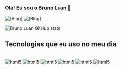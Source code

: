 ### Olá! Eu sou o Bruno Luan 🤙 

![[Blog]](https://img.shields.io/badge/Instagram-E4405F?style=for-the-badge&logo=instagram&logoColor=white)
![[Blog]](https://img.shields.io/badge/LinkedIn-0077B5?style=for-the-badge&logo=linkedin&logoColor=white)

![Bruno Luan GitHub stats](https://github-readme-stats.vercel.app/api?username=BrunnoLuann&show_icons=true&theme=tokyonight)


## Tecnologias que eu uso no meu dia

<div style="display: inline_block"><br/>
<img align="center" alt="html5" src="https://img.shields.io/badge/HTML5-E34F26?style=for-the-badge&logo=html5&logoColor=white" />
<img align="center" alt="html5" src="https://img.shields.io/badge/CSS3-1572B6?style=for-the-badge&logo=css3&logoColor=white" />
<img align="center" alt="html5" src="https://img.shields.io/badge/JavaScript-323330?style=for-the-badge&logo=javascript&logoColor=F7DF1E" />
<img align="center" alt="html5" src="https://img.shields.io/badge/React-20232A?style=for-the-badge&logo=react&logoColor=61DAFB" />
<img align="center" alt="html5" src="https://img.shields.io/badge/Bootstrap-563D7C?style=for-the-badge&logo=bootstrap&logoColor=white" />
<img align="center" alt="html5" src="https://img.shields.io/badge/MySQL-00000F?style=for-the-badge&logo=mysql&logoColor=white" />

</div>

